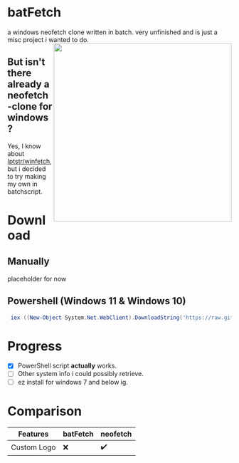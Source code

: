 # batFetch
a windows neofetch clone written in batch. very unfinished and is just a misc project i wanted to do.
<img align=right src="https://github.com/PixelNetNeon/batFetch/assets/75762177/1a83ae32-dd0d-4fb7-9774-56749a1f4efb" style="width:400px">
## But isn't there already a neofetch-clone for windows?
Yes, I know about [Iptstr/winfetch](https://github.com/lptstr/winfetch), but i decided to try making my own in batchscript.
# Download
## Manually

   placeholder for now
## Powershell (Windows 11 & Windows 10)
  ```ps1
   iex ((New-Object System.Net.WebClient).DownloadString('https://raw.githubusercontent.com/PixelNetNeon/batFetch/main/batfetch.ps1'))
   ```

# Progress
- [x] PowerShell script **actually** works.
- [ ] Other system info i could possibly retrieve.
- [ ] ez install for windows 7 and below ig.

# Comparison

| Features | batFetch | neofetch |
| --- | --- | --- |
|  Custom Logo  | ❌ | ✔️ |
